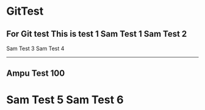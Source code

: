 # GitTest
For Git test
This is test 1
Sam Test 1
Sam Test 2
---
Sam Test 3
Sam Test 4
***********
Ampu Test 100
---
Sam Test 5
Sam Test 6
=======